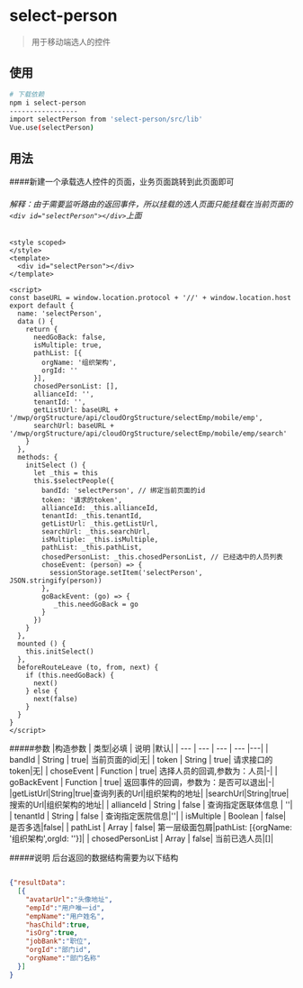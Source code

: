 # select-person

> 用于移动端选人的控件

## 使用

``` bash
# 下载依赖
npm i select-person
-----------------
import selectPerson from 'select-person/src/lib'
Vue.use(selectPerson)
```

## 用法
####新建一个承载选人控件的页面，业务页面跳转到此页面即可
###### 解释：由于需要监听路由的返回事件，所以挂载的选人页面只能挂载在当前页面的`<div id="selectPerson"></div>`上面
```vue
<style scoped>
</style>
<template>
  <div id="selectPerson"></div>
</template>

<script>
const baseURL = window.location.protocol + '//' + window.location.host
export default {
  name: 'selectPerson',
  data () {
    return {
      needGoBack: false,
      isMultiple: true,
      pathList: [{
        orgName: '组织架构',
        orgId: ''
      }],
      chosedPersonList: [],
      allianceId: '',
      tenantId: '',
      getListUrl: baseURL + '/mwp/orgStructure/api/cloudOrgStructure/selectEmp/mobile/emp',
      searchUrl: baseURL + '/mwp/orgStructure/api/cloudOrgStructure/selectEmp/mobile/emp/search'
    }
  },
  methods: {
    initSelect () {
      let _this = this
      this.$selectPeople({
        bandId: 'selectPerson', // 绑定当前页面的id
        token: '请求的token',
        allianceId: _this.allianceId,
        tenantId: _this.tenantId,
        getListUrl: _this.getListUrl,
        searchUrl: _this.searchUrl,
        isMultiple: _this.isMultiple,
        pathList: _this.pathList,
        chosedPersonList: _this.chosedPersonList, // 已经选中的人员列表
        choseEvent: (person) => {
          sessionStorage.setItem('selectPerson', JSON.stringify(person))
        },
        goBackEvent: (go) => {
           _this.needGoBack = go
        }
      })
    }
  },
  mounted () {
    this.initSelect()
  },
  beforeRouteLeave (to, from, next) {
    if (this.needGoBack) {
      next()
    } else {
      next(false)
    }
  }
}
</script>

```
#####参数
|构造参数  | 类型|必填 | 说明 |默认|
| --- | --- | --- | --- |---|
| bandId | String | true| 当前页面的id|无|
| token | String | true| 请求接口的token|无|
| choseEvent | Function | true| 选择人员的回调,参数为：人员|-|
| goBackEvent | Function | true| 返回事件的回调，参数为：是否可以退出|-|
|getListUrl|String|true|查询列表的Url|组织架构的地址|
|searchUrl|String|true|搜索的Url|组织架构的地址|
| allianceId | String | false | 查询指定医联体信息 | ''|
| tenantId | String | false | 查询指定医院信息|''|
| isMultiple | Boolean | false| 是否多选|false|
| pathList | Array | false| 第一层级面包屑|pathList: [{orgName: '组织架构',orgId: ''}]|
| chosedPersonList | Array | false| 当前已选人员|[]|

#####说明
后台返回的数据结构需要为以下结构
```json

{"resultData":
  [{
    "avatarUrl":"头像地址",
    "empId":"用户唯一id",
    "empName":"用户姓名",
    "hasChild":true,
    "isOrg":true,
    "jobBank":"职位",
    "orgId":"部门id",
    "orgName":"部门名称"
  }]
}
```
